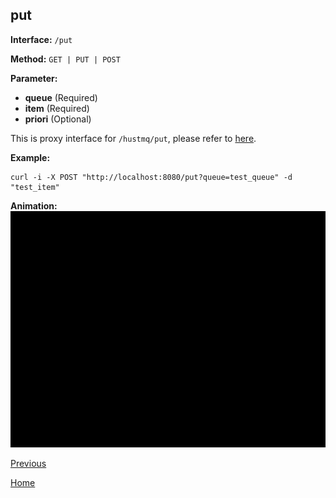 ## put ##

**Interface:** `/put`

**Method:** `GET | PUT | POST`

**Parameter:**  

*  **queue** (Required)
*  **item** (Required)
*  **priori** (Optional)

This is proxy interface for `/hustmq/put`, please refer to [here](../hustmq/put.md).

**Example:**

    curl -i -X POST "http://localhost:8080/put?queue=test_queue" -d "test_item"

**Animation:**
![put](../../../res/put.gif)

[Previous](../ha.md)

[Home](../../index.md)